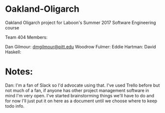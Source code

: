 # Oakland-Oligarch

Oakland Oligarch project for Laboon's Summer 2017 Software Engineering course

Team 404 Members:

Dan Gilmour: dmgilmour@pitt.edu
Woodrow Fulmer: 
Eddie Hartman:
David Haskell:

# Notes:
Dan: I'm a fan of Slack so I'd advocate using that. I've used Trello before but not much of a fan, if anyone has other project management software in mind I'm very open. I've started brainstorming things we'll have to do and for now I'll just put it on here as a document until we choose where to keep todo info.
